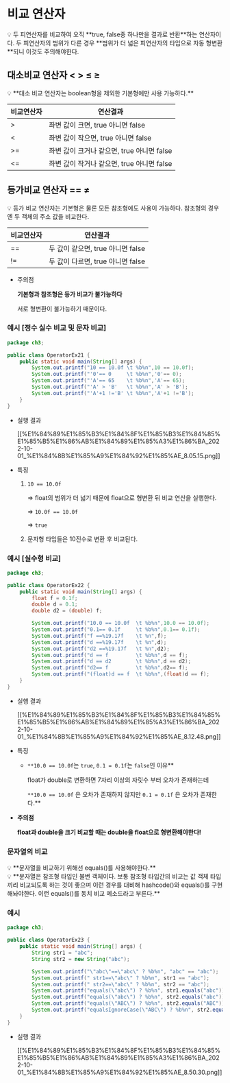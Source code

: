 # 비교 연산자

<aside>
💡 두 피연산자를 비교하여 오직 **true, false중 하나만을 결과로 반환**하는 연산자이다.
두 피연산자의 범위가 다른 경우 **범위가 더 넓은 피연산자의 타입으로 자동 형변환**되니 이것도 주의해야한다.

</aside>

## 대소비교 연산자 < > ≤ ≥

<aside>
💡 **대소 비교 연산자는 boolean형을 제외한 기본형에만 사용 가능하다.**

</aside>

| 비교연산자 | 연산결과 |
| --- | --- |
| > | 좌변 값이 크면, true 아니면 false |
| < | 좌변 값이 작으면, true 아니면 false |
| >= | 좌변 값이 크거나 같으면, true 아니면 false |
| <= | 좌변 값이 작거나 같으면, true 아니면 false |

## 등가비교 연산자 == ≠

<aside>
💡 등가 비교 연산자는 기본형은 물론 모든 참조형에도 사용이 가능하다.
참조형의 경우엔 두 객체의 주소 값을 비교한다.

</aside>

| 비교연산자 | 연산결과 |
| --- | --- |
| == | 두 값이 같으면, true 아니면 false |
| != | 두 값이 다르면, true 아니면 false |
- 주의점

    **기본형과 참조형은 등가 비교가 불가능하다**

    서로 형변환이 불가능하기 때문이다.


### 예시 [정수 실수 비교 및 문자 비교]

```java
package ch3;

public class OperatorEx21 {
    public static void main(String[] args) {
        System.out.printf("10 == 10.0f \t %b%n",10 == 10.0f);
        System.out.printf("'0'== 0     \t %b%n",'0'== 0);
        System.out.printf("'A'== 65    \t %b%n",'A'== 65);
        System.out.printf("'A' > 'B'   \t %b%n",'A' > 'B');
        System.out.printf("'A'+1 !='B' \t %b%n",'A'+1 !='B');
    }
}
```

- 실행 결과

    [[%E1%84%89%E1%85%B3%E1%84%8F%E1%85%B3%E1%84%85%E1%85%B5%E1%86%AB%E1%84%89%E1%85%A3%E1%86%BA_2022-10-01_%E1%84%8B%E1%85%A9%E1%84%92%E1%85%AE_8.05.15.png]]

- 특징
    1. `10 == 10.0f`

        ⇒ float의 범위가 더 넓기 때문에 float으로 형변환 뒤 비교 연산을 실행한다.

        ⇒ `10.0f == 10.0f`

        ⇒ `true`

    2. 문자형 타입들은 10진수로 변환 후 비교된다.

### 예시 [실수형 비교]

```java
package ch3;

public class OperatorEx22 {
    public static void main(String[] args) {
        float f = 0.1f;
        double d = 0.1;
        double d2 = (double) f;

        System.out.printf("10.0 == 10.0f  \t %b%n",10.0 == 10.0f);
        System.out.printf("0.1== 0.1f     \t %b%n",0.1== 0.1f);
        System.out.printf("f ==%19.17f    \t %n",f);
        System.out.printf("d ==%19.17f    \t %n",d);
        System.out.printf("d2 ==%19.17f   \t %n",d2);
        System.out.printf("d == f         \t %b%n",d == f);
        System.out.printf("d == d2        \t %b%n",d == d2);
        System.out.printf("d2== f         \t %b%n",d2== f);
        System.out.printf("(float)d == f  \t %b%n",(float)d == f);
    }
}
```

- 실행 결과

    [[%E1%84%89%E1%85%B3%E1%84%8F%E1%85%B3%E1%84%85%E1%85%B5%E1%86%AB%E1%84%89%E1%85%A3%E1%86%BA_2022-10-01_%E1%84%8B%E1%85%A9%E1%84%92%E1%85%AE_8.12.48.png]]

- 특징
    - `**10.0 == 10.0f`는 `true`, `0.1 = 0.1f`는 `false`인 이유**

        float가 double로 변환하면 7자리 이상의 자릿수 부터 오차가 존재하는데

        `**10.0 == 10.0f` 은 오차가 존재하지 않지만 `0.1 = 0.1f` 은 오차가 존재한다.**

- **주의점**

    **float과 double을 크기 비교할 때는 double을 float으로 형변환해야한다!**


### 문자열의 비교

<aside>
💡 **문자열을 비교하기 위해선 equals()를 사용해야한다.**

</aside>

<aside>
💡 **문자열은 참조형 타입인 불변 객체이다.
보통 참조형 타입간의 비교는 값 객체 타입끼리 비교되도록 하는 것이 좋으며
이런 경우를 대비해 hashcode()와 equals()를 구현해놔야한다.
이런 equals()를 동치 비교 메소드라고 부른다.**

</aside>

### 예시

```java
package ch3;

public class OperatorEx23 {
    public static void main(String[] args) {
        String str1 = "abc";
        String str2 = new String("abc");

        System.out.printf("\"abc\"==\"abc\" ? %b%n", "abc" == "abc");
        System.out.printf(" str1==\"abc\" ? %b%n", str1 == "abc");
        System.out.printf(" str2==\"abc\" ? %b%n", str2 == "abc");
        System.out.printf("equals(\"abc\") ? %b%n", str1.equals("abc"));
        System.out.printf("equals(\"abc\") ? %b%n", str2.equals("abc"));
        System.out.printf("equals(\"ABC\") ? %b%n", str2.equals("ABC"));
        System.out.printf("equalsIgnoreCase(\"ABC\") ? %b%n", str2.equalsIgnoreCase("ABC"));
    }
}
```

- 실행 결과

    [[%E1%84%89%E1%85%B3%E1%84%8F%E1%85%B3%E1%84%85%E1%85%B5%E1%86%AB%E1%84%89%E1%85%A3%E1%86%BA_2022-10-01_%E1%84%8B%E1%85%A9%E1%84%92%E1%85%AE_8.50.30.png]]
